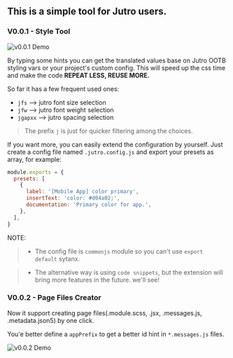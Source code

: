 ## This is a simple tool for Jutro users.

### V0.0.1 - Style Tool

![v0.0.1 Demo](https://img1.imgtp.com/2023/07/03/4c5qIr5Y.gif)

By typing some hints you can get the translated values base on Jutro OOTB styling vars or your project's custom config. This will speed up the css time and make the code <b>REPEAT LESS, REUSE MORE.</b>

So far it has a few frequent used ones:

- `jfs` --> jutro font size selection
- `jfw` --> jutro font weight selection
- `jgapxx` --> jutro spacing selection

> The prefix `j` is just for quicker filtering among the choices.

If you want more, you can easily extend the configuration by yourself. Just create a config file named `.jutro.config.js` and export your presets as array, for example:

```js
module.exports = {
  presets: [
    {
      label: '[Mobile App] color primary',
      insertText: 'color: #d04a02;',
      documentation: 'Primary color for app.',
    },
  ],
}
```

NOTE:
> - The config file is `commonjs` module so you can't use `export default` sytanx.

> - The alternative way is using `code snippets`, but the extension will bring more features in the future. we'll see!

### V0.0.2 - Page Files Creator

Now it support creating page files(.module.scss, .jsx, .messages.js, .metadata.json5) by one click.

You'e better define a `appPrefix` to get a better id hint in `*.messages.js` files.

![v0.0.2 Demo](https://img1.imgtp.com/2023/07/03/mjmMDe9H.gif)
